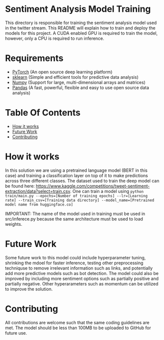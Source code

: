 # Sentiment Analysis Model Training
This directory is responsible for training the sentiment analysis model used in the twitter stream.  This README will explain how to train and deploy the models for this project.  A CUDA enabled GPU is required to train the model, however, only a CPU is required to run inference.

# Requirements
- [PyTorch](https://pytorch.org/) (An open source deep learning platform) 
- [sklearn](scikit-learn.org) (Simple and efficient tools for predictive data analysis)
- [Numpy](https://numpy.org) (Support for large, multi-dimensional arrays and matrices)
- [Pandas](https://pandas.pydata.org/) (A fast, powerful, flexible and easy to use open source data analysis)

# Table Of Contents
-  [How it works](#how-it-works)
-  [Future Work](#future-work)
-  [Contributing](#contributing)

# How it works 
In this solution we are using a pretrained language model (BERT in this case) and training a classification layer on top of it to make predictions across three different classes.  The dataset used to train the deep model can be found here: https://www.kaggle.com/competitions/tweet-sentiment-extraction/data?select=train.csv.  One can train a model using ```python train/main.py --epochs=[Number of training epochs] --lr=[Learning rate] --train_csv=[Training data directory] --model_name=[Pretrained model name from huggingface.co]```

IMPORTANT: The name of the model used in training must be used in src/inferece.py because the same architecture must be used to load weights.


# Future Work
Some future work to this model could include hyperparameter tuning, shrinking the mdoel for faster inference, testing other preprocessing techniquse to remove irrelevant information such as links, and potentially add more predictive models such as bot detection.  The model could also be improved by including more sentiment options such as partially positive and partially negative.  Other hyperarameters such as momentum can be utilized to improve the solution.

# Contributing
All contributions are welcome such that the same coding guidelines are met.  The model should be less than 100MB to be uploaded to GitHub for future use.




